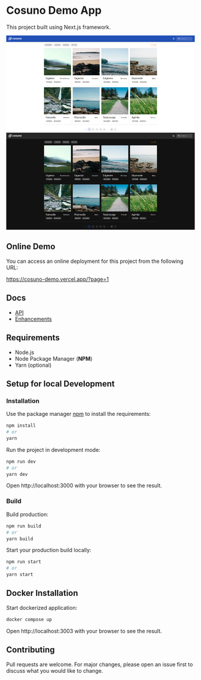 # Cosuno Demo App

This project built using Next.js framework.

![home.png](docs/home.png)

## Online Demo

You can access an online deployment for this project from the following URL:

https://cosuno-demo.vercel.app/?page=1

## Docs
- [API](docs/API.md)
- [Enhancements](docs/ENHANCEMENTS.MD)

## Requirements
- Node.js
- Node Package Manager (**NPM**)
- Yarn (optional)


## Setup for local Development
### Installation
Use the package manager [npm](https://npmjs.com) to install the requirements:

```bash
npm install
# or
yarn
```

Run the project in development mode:
```bash
npm run dev
# or
yarn dev
```

Open http://localhost:3000 with your browser to see the result.

### Build
Build production:
```bash
npm run build
# or
yarn build
```

Start your production build locally:
```bash
npm run start
# or
yarn start
```


## Docker Installation

Start dockerized application:
```bash
docker compose up
```

Open http://localhost:3003 with your browser to see the result.

## Contributing
Pull requests are welcome. For major changes, please open an issue first to discuss what you would like to change.
